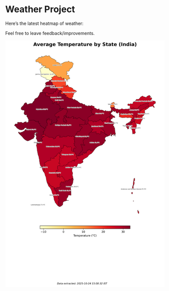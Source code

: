 # Weather Project

Here’s the latest heatmap of weather:

Feel free to leave feedback/improvements.

![India Heatmap](docs/assets/india_heatmap.png?v=FB473A)
